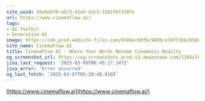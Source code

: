 ```yaml
---
site_uuid: 56abb670-e5c5-42eb-a3c5-3261f6f3387e
url: https://www.cinemaflow.ai/
tags:
- AI-Toolkit
- Generative-AI
image: https://cdn.prod.website-files.com/6584ec0df6c940bca78f736b/65bb0176a1cb0df0b9803e7a_256.png
site_name: CinemaFlow AI
title: CinemaFlow AI - Where Your Words Become Cinematic Reality
og_screenshot_url: https://og-screenshots-prod.s3.amazonaws.com/1366x768/80/false/2da079b52cf6815aae4f29f059152c28d47b2c7949c74ae72a3f76fd51eb29f6.jpeg
jina_last_request: '2025-03-09T06:45:17.147Z'
jina_error: 'Error occurred'
og_last_fetch: '2025-03-07T05:20:40.010Z'
---
```


[https://www.cinemaflow.ai](https://www.cinemaflow.ai/)
